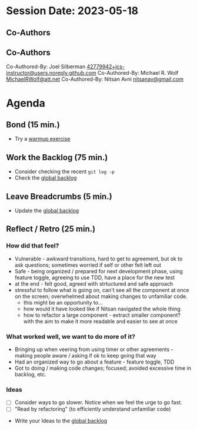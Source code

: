 # Session Date: 2023-05-18
## Co-Authors

## Co-Authors

Co-Authored-By: Joel Silberman <42779942+jcs-instructor@users.noreply.github.com>
Co-Authored-By: Michael R. Wolf <MichaelRWolf@att.net>
Co-Authored-By: Nitsan Avni <nitsanav@gmail.com>

# Agenda

## Bond (15 min.)

-   Try a [warmup exercise](../docs/warmup-exercises.md)

## Work the Backlog (75 min.)

-   Consider checking the recent `git log -p`
-   Check the [global backlog](../docs/backlog.md)

## Leave Breadcrumbs (5 min.)

-   Update the [global backlog](../docs/backlog.md)

## Reflect / Retro (25 min.)

### How did that feel?

- Vulnerable - awkward transitions, hard to get to agreement, but ok to ask questions; sometimes worried if self or other felt left out
- Safe - being organized / prepared for next development phase, using feature toggle, agreeing to use TDD, have a place for the new test
- at the end - felt good, agreed with strtuctured and safe approach
- stressful to follow what is going on, can't see all the component at once on the screen; overwhelmed about making changes to unfamiliar code.
    - this might be an opportunity to...
    - how would it have looked like if Nitsan navigated the whole thing
    - how to refactor a large component - extract smaller component? with the aim to make it more readable and easier to see at once

### What worked well, we want to do more of it?

- Bringing up when veering from using timer or other agreements - making people aware / asking if ok to keep going that way
- Had an organized way to go about a feature - feature toggle, TDD
- Got to doing / making code changes; focused; avoided excessive time in backlog, etc.

### Ideas

- [ ] Consider ways to go slower. Notice when we feel the urge to go fast.
- [ ] "Read by refactoring" (to efficiently understand unfamiliar code)
- Write your Ideas to the [global backlog](../docs/backlog.md)
